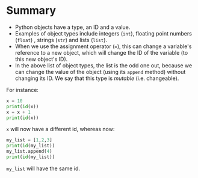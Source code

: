 # Summary

- Python objects have a type, an ID and a value.
- Examples of object types include integers (`int`), floating point numbers (`float`) , strings (`str`) and lists (`list`).
- When we use the assignment operator (`=`), this can change a variable's reference to a new object, which will change the ID of the variable (to this new object's ID).
- In the above list of object types, the list is the odd one out, because we can change the value of the object (using its `append` method) without changing its ID. We say that this type is *mutable* (i.e. changeable).

For instance:

```python
x = 10
print(id(x))
x = x + 1
print(id(x))
```
`x` will now have a different id, whereas now:

```python
my_list = [1,2,3]
print(id(my_list))
my_list.append(4)
print(id(my_list))
```

`my_list` will have the same id.